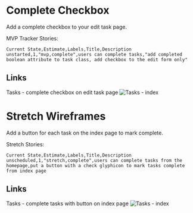 # Complete Checkbox

Add a complete checkbox to your edit task page.

MVP Tracker Stories:
```
Current State,Estimate,Labels,Title,Description
unstarted,1,"mvp,complete",users can complete tasks,"add completed boolean attribute to task class, add checkbox to the edit form only"
```

## Links ##
Tasks - complete checkbox on edit task page
![Tasks - index](https://galvanize.mybalsamiq.com/mockups/2352724.png?key=dd6f91232218fa4d6cbf663738e10e0cfca3e151)

# Stretch Wireframes

Add a button for each task on the index page to mark complete.

Stretch Stories:
```
Current State,Estimate,Labels,Title,Description
unscheduled,1,"stretch,complete",users can complete tasks from the homepage,put a button with a check glyphicon to mark tasks complete from index page
```

## Links ##
Tasks - complete tasks with button on index page
![Tasks - index](https://galvanize.mybalsamiq.com/mockups/2355991.png?key=dd6f91232218fa4d6cbf663738e10e0cfca3e151)





